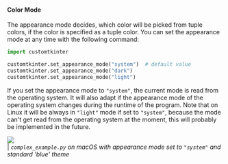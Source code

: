 #### Color Mode

The appearance mode decides, which color will be picked from tuple colors, if the color is specified as a tuple color.
You can set the appearance mode at any time with the following command:

```python
import customtkinter

customtkinter.set_appearance_mode("system")  # default value
customtkinter.set_appearance_mode("dark")
customtkinter.set_appearance_mode("light")
```

If you set the appearance mode to `"system"`, the current mode is read from the operating system. It will also adapt if the appearance mode of the operating system changes during the runtime of the program. Note that on Linux it will be always in `"light"` mode if set to `"system"`, because the mode can't get read from the operating system at the moment, this will probably be implemented in the future.

![](https://github.com/TomSchimansky/CustomTkinter/blob/master/documentation_images/Windows_system_mode_change.gif) <br/>
| _`complex_example.py` on macOS with appearance mode set to `"system"` and standard 'blue' theme_